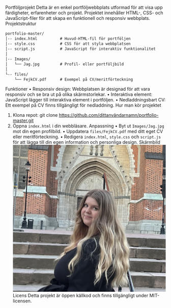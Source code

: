 Portföljprojekt
Detta är en enkel portföljwebbplats utformad för att visa upp färdigheter, erfarenheter och projekt. Projektet innehåller HTML-, CSS- och JavaScript-filer för att skapa en funktionell och responsiv webbplats.
Projektstruktur
```
portfolio-master/
│-- index.html          # Huvud-HTML-fil för portföljen
│-- style.css           # CSS för att styla webbplatsen
│-- script.js           # JavaScript för interaktiv funktionalitet
│
│-- Images/
│   └── Jag.jpg         # Profil- eller portföljbild
│
└-- files/
    └── FejkCV.pdf      # Exempel på CV/meritförteckning
```
Funktioner
• Responsiv design: Webbplatsen är designad för att vara responsiv och se bra ut på olika skärmstorlekar.
• Interaktiva element: JavaScript lägger till interaktiva element i portföljen.
• Nedladdningsbart CV: Ett exempel på CV finns tillgängligt för nedladdning.
Hur man kör projektet
1. Klona repot:
git clone https://github.com/dittanvändarnamn/portfolio-master.git
2. Öppna `index.html` i din webbläsare.
Anpassning
• Byt ut `Images/Jag.jpg` mot din egen profilbild.
• Uppdatera `files/FejkCV.pdf` med ditt eget CV eller meritförteckning.
• Redigera `index.html`, `style.css` och `script.js` för att lägga till din egen information och personliga design.
Skärmbild
![Skärmbild av portföljen](Images/Jag.jpg)
Licens
Detta projekt är öppen källkod och finns tillgängligt under MIT-licensen.

